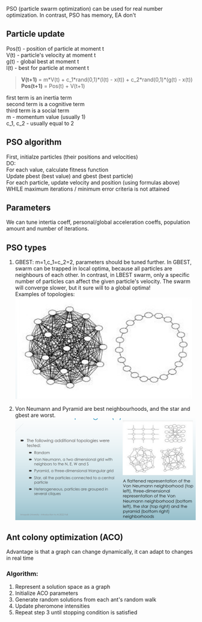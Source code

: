 PSO (particle swarm optimization) can be used for real number optimization. In contrast, PSO has memory, EA don't

## Particle update
Pos(t) - position of particle at moment t  
V(t) - particle's velocity at moment t  
g(t) - global best at moment t  
l(t) - best for particle at moment t  

>**V(t+1)** = m*V(t) + c_1\*rand(0,1)\*(l(t) - x(t))
>                + c_2\*rand(0,1)\*(g(t) - x(t))  
>**Pos(t+1)** = Pos(t) + V(t+1)  

first term is an inertia term  
second term is a cognitive term  
third term is a social term  
m - momentum value (usually 1)  
c_1, c_2 - usually equal to 2

## PSO algorithm
First, initialze particles (their positions and velocities)  
DO:  
For each value, calculate fitness function  
Update pbest (best value) and gbest (best particle)  
For each particle, update velocity and position (using formulas above)  
WHILE maximum iterations / minimum error criteria is not attained
 
## Parameters
We can tune intertia coeff, personal/global acceleration coeffs, population amount and number of iterations.

## PSO types
1. GBEST: m=1,c_1=c_2=2, parameters should be tuned further. In GBEST, swarm can be trapped in local optima, because all particles are neighbours of each other. In contrast, in LBEST swarm, only a specific number of particles can affect the given particle's velocity. The swarm will converge slower, but it sure will to a global optima!  
Examples of topologies:
![](img/topology.png "")

2. Von Neumann and Pyramid are best neighbourhoods, and the star and gbest are worst. 
![](img/pso.png "")

## Ant colony optimization (ACO) 
Advantage is that a graph can change dynamically, it can adapt to changes in real time

### Algorithm:
1. Represent a solution space as a graph
2. Initialize ACO parameters
3. Generate random solutions from each ant's random walk
4. Update pheromone intensities
5. Repeat step 3 until stopping condition is satisfied